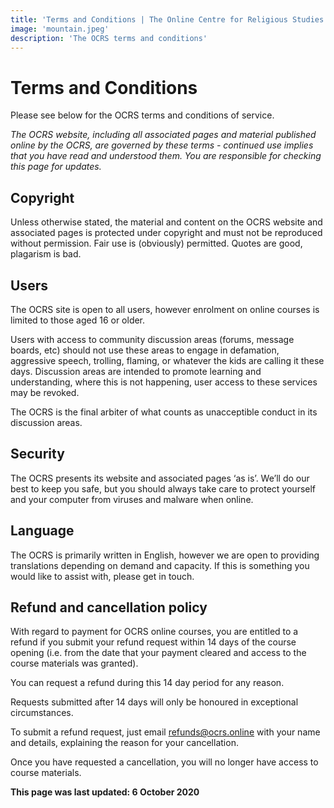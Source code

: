 ```yaml
---
title: 'Terms and Conditions | The Online Centre for Religious Studies'
image: 'mountain.jpeg'
description: 'The OCRS terms and conditions'
---
```

# Terms and Conditions
Please see below for the OCRS terms and conditions of service.

*The OCRS website, including all associated pages and material published online by the OCRS, are governed by these terms - continued use implies that you have read and understood them. You are responsible for checking this page for updates.*

## Copyright
Unless otherwise stated, the material and content on the OCRS website and associated pages is protected under copyright and must not be reproduced without permission. Fair use is (obviously) permitted. Quotes are good, plagarism is bad.

## Users
The OCRS site is open to all users, however enrolment on online courses is limited to those aged 16 or older.

Users with access to community discussion areas (forums, message boards, etc) should not use these areas to engage in defamation, aggressive speech, trolling, flaming, or whatever the kids are calling it these days. Discussion areas are intended to promote learning and understanding, where this is not happening, user access to these services may be revoked.

The OCRS is the final arbiter of what counts as unacceptible conduct in its discussion areas.

## Security
The OCRS presents its website and associated pages ‘as is’. We’ll do our best to keep you safe, but you should always take care to protect yourself and your computer from viruses and malware when online.

## Language
The OCRS is primarily written in English, however we are open to providing translations depending on demand and capacity. If this is something you would like to assist with, please get in touch.

## Refund and cancellation policy
With regard to payment for OCRS online courses, you are entitled to a refund if you submit your refund request within 14 days of the course opening (i.e. from the date that your payment cleared and access to the course materials was granted).

You can request a refund during this 14 day period for any reason.

Requests submitted after 14 days will only be honoured in exceptional circumstances.

To submit a refund request, just email refunds@ocrs.online with your name and details, explaining the reason for your cancellation.

Once you have requested a cancellation, you will no longer have access to course materials.

**This page was last updated: 6 October 2020**
